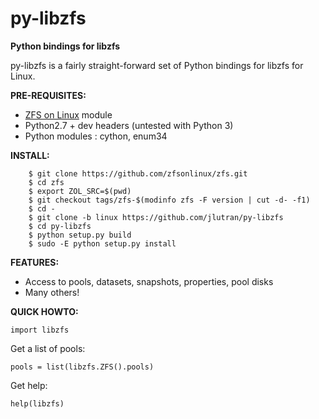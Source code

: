 py-libzfs
======

**Python bindings for libzfs**

py-libzfs is a fairly straight-forward set of Python bindings for libzfs for Linux.

**PRE-REQUISITES:**

- [ZFS on Linux](https://zfsonlinux.og) module
- Python2.7 + dev headers (untested with Python 3)
- Python modules : cython, enum34

**INSTALL:**

        $ git clone https://github.com/zfsonlinux/zfs.git
        $ cd zfs
        $ export ZOL_SRC=$(pwd)
        $ git checkout tags/zfs-$(modinfo zfs -F version | cut -d- -f1)
        $ cd -
        $ git clone -b linux https://github.com/jlutran/py-libzfs
        $ cd py-libzfs
        $ python setup.py build
        $ sudo -E python setup.py install

**FEATURES:**

- Access to pools, datasets, snapshots, properties, pool disks
- Many others!

**QUICK HOWTO:**

`import libzfs`

Get a list of pools:

`pools = list(libzfs.ZFS().pools)`

Get help:

`help(libzfs)`


